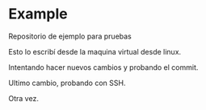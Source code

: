# Example
Repositorio de ejemplo para pruebas

Esto lo escribí desde la maquina virtual desde linux.

Intentando hacer nuevos cambios y probando el commit.

Ultimo cambio, probando con SSH.

Otra vez.
